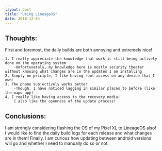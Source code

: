 ```yaml
---
layout: post 
title: "Using LineageOS" 
date: 2018-12-04
---
```


## Thoughts:
First and foremost, the daily builds are both annoying and extremely nice! 
    
    1. I really appreciate the knowledge that work is still being actively done on the operating system
        -Unfortunately, my knowledge here is mostly security theater without knowing what changes are in the updates I am installing
    2. Simply on priciple, I like having root access on any device that I own!
    3. The phone subjectively works better
        -Though, I have noticed lagging in similar places to before (like the maps app)
    4. I really like having access to the recovery media!
        I also like the openness of the update process! 

## Conclusions:
I am strongly considering flashing the OS of my Pixel XL to LineageOS also!
    I would like to find the daily build logs for each release and what changes are in them! 
    Finally, I am curious how updating between android versions will go and whether I need to manually do so or not. 